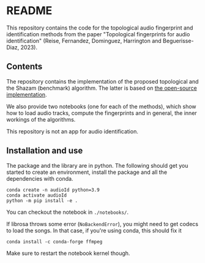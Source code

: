 # README
This repository contains the code for the topological audio fingerprint and identification methods from the paper "Topological fingerprints for audio identification" (Reise, Fernandez, Dominguez, Harrington and Beguerisse-Diaz, 2023).

## Contents
The repository contains the implementation of the proposed topological and the Shazam (benchmark) algorithm.  The latter is based on [the open-source implementation](https://github.com/itspoma/audio-fingerprint-identifying-python).

We also provide two notebooks (one for each of the methods), which show how to load audio tracks, compute the fingerprints and in general, the inner workings of the algorithms.

This repository is not an app for audio identification.

## Installation and use
The package and the library are in python. The following should get you started to create an environment, install the package and all the dependencies with conda.
```
conda create -n audioId python=3.9
conda activate audioId
python -m pip install -e .
```

You can checkout the notebook in `./notebooks/`.

If librosa throws some error (`NoBackendError`), you might need to get codecs to load the songs. In that case, if you're using conda, this should fix it
```
conda install -c conda-forge ffmpeg
```
Make sure to restart the notebook kernel though.

